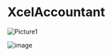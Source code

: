 # XcelAccountant

![Picture1](https://github.com/rutvik-walde/XcelAccountant/assets/69450089/414bbe79-88f7-4436-be0b-78d75a725ff9)

![image](https://github.com/rutvik-walde/XcelAccountant/assets/69450089/16b17f81-22c8-436d-a21f-e7fe67ce241b)

